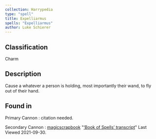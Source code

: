 ```yaml
---
collection: Harrypedia
type: "spell"
title: Expelliarmus
spells: "Expelliarmus"
author: Luke Schierer
---
```


## Classification

Charm

## Description

Cause a whatever a person is holding, most importantly their wand, to fly out of their hand.

## Found in

Primary Cannon
:   citation needed.

Secondary Cannon
:   [magicscrapbook](https://magicscrapbook.tumblr.com/)
    "[‘Book of Spells’ transcript](https://magicscrapbook.tumblr.com/post/162085200042/book-of-spells-transcript)"
    Last Viewed 2021-09-30.
